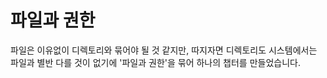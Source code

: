 # 파일과 권한

파일은 이유없이 디렉토리와 묶어야 될 것 같지만, 따지자면 디렉토리도 시스템에서는 파일과 별반 다를 것이 없기에 '파일과 권한'을 묶어 하나의 챕터를 만들었습니다.
